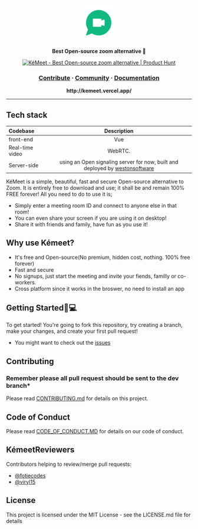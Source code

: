 <p align="center">
    <img height="100" width="100" src="https://raw.githubusercontent.com/FotieMConstant/kemeet/main/other/logo-transparent.png"/>
</p>
<p align="center">
  <strong>Best Open-source zoom alternative 🚀</strong>
</p>
<p align="center">
    <a href="https://www.producthunt.com/posts/kemeet?utm_source=badge-featured&utm_medium=badge&utm_souce=badge-kemeet" target="_blank"><img src="https://api.producthunt.com/widgets/embed-image/v1/featured.svg?post_id=321411&theme=dark" alt="KéMeet - Best Open-source zoom alternative | Product Hunt" style="width: 250px; height: 54px;" width="250" height="54" /></a>

</p>

<h3 align="center">  
  <a href="#">Contribute</a>
  <span> · </span>
  <a href="https://discord.com/invite/DJHntQ8PQr">Community</a>
  <span> · </span>
  <a href="#">Documentation</a>
</h3>

<p align="center"><b>http://kemeet.vercel.app/</b></p>

---

## Tech stack

| Codebase |      Description      |
| :------- | :-------------------: |
|front-end |          Vue          |
| Real-time video |   WebRTC.      |
|Server-side |  using an Open signaling server for now, built and deployed by <a href="https://github.com/westonsoftware/">westonsoftware</a>         |

KéMeet is a simple, beautiful, fast and secure Open-source alternative to Zoom. It is entirely free to download and use; it shall be and remain 100% FREE forever!
All you need to do to use it is;

- Simply enter a meeting room ID and connect to anyone else in that room!
- You can even share your screen if you are using it on desktop!
- Share it with friends and family, have fun as you use it!

## Why use Kémeet?
- It's free and Open-source(No premium, hidden cost, nothing. 100% free forever)
- Fast and secure
- No signups, just start the meeting and invite your fiends, familly or co-workers.
- Cross platform since it works in the broswer, no need to install an app

## Getting Started🚀💻
To get started! You're going to fork this repository, try creating a branch, make your changes, and create your first pull request!

* You might want to check out the <a href="https://github.com/FotieMConstant/kemeet/issues">issues</a>


## Contributing
### Remember please all pull request should be sent to the dev branch*
Please read [CONTRIBUTING.md](https://github.com/FotieMConstant/kemeet/blob/main/CONTRIBUTING.md) for details on this project.

## Code of Conduct
Please read [CODE_OF_CONDUCT.MD](https://github.com/FotieMConstant/kemeet/blob/main/CODE_OF_CONDUCT.md) for details on our code of conduct.

## KémeetReviewers
Contributors helping to review/merge pull requests:

* [@fotiecodes](https://github.com/FotieMConstant)
* [@viryl15](https://github.com/viryl15)

## License
This project is licensed under the MIT License - see the LICENSE.md file for details  

<!-- ## Project setup
```
npm install
```

### Compiles and hot-reloads for development
```
npm run serve
```

### Compiles and minifies for production
```
npm run build
```

### Lints and fixes files
```
npm run lint
```
See [Configuration Reference](https://cli.vuejs.org/config/).
 -->
